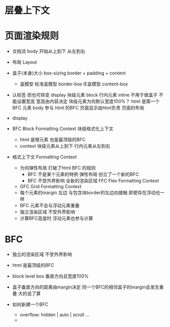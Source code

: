 # 层叠上下文

# 页面渲染规则

- 文档流
  body 开始从上到下 从左到右

- 布局 Layout
  
- 盒子(本身)大小
  box-sizing border + padding + content
  - 盒模型 
    标准盒模型 border-box
    IE盒模型 content-box

- 认标签 但也可转变 display
  块级元素 block
  行内元素 inline 不用于做盒子 不能设置宽高 宽高由内容决定
  块级元素为何默认宽度100%？
  html 是第一个 BFC 元素 body 参与 html 的BFC
    页面显示由html负责 页面的布局

- display

- BFC Block Formatting Context 块级格式化上下文
  - html 是根元素 也是最顶级的BFC
  - context 块级元素从上到下 行内元素从左到右

- 格式上下文 Formatting Context
  - 为何弹性布局 打破了html BFC 的规则
    - BFC 不是某个元素的特例 弹性布局 创立了一个新的BFC
    - BFC 不受外界影响 全新的渲染区域 FFC Flex Formatting Context
  - GFC Grid Formatting Context
  - 每个元素的margin 左边 与包含块border的左边向接触 即使存在浮动也一样
  - BFC 元素不会与浮动元素重叠
  - 独立渲染区域 不受外界影响
  - 计算BFC高度时 浮动元素也参与计算

# BFC
  - 独立的渲染区域 不受外界影响
  - html 是最顶级的BFC
  - block level box 垂直方向且宽度100%
  - 盒子垂直方向的距离由margin决定 同一个BFC的相邻盒子的margin会发生重叠 大的说了算

  - 如何新建一个BFC
    - overflow: hidden | auto | scroll ...
    - 

